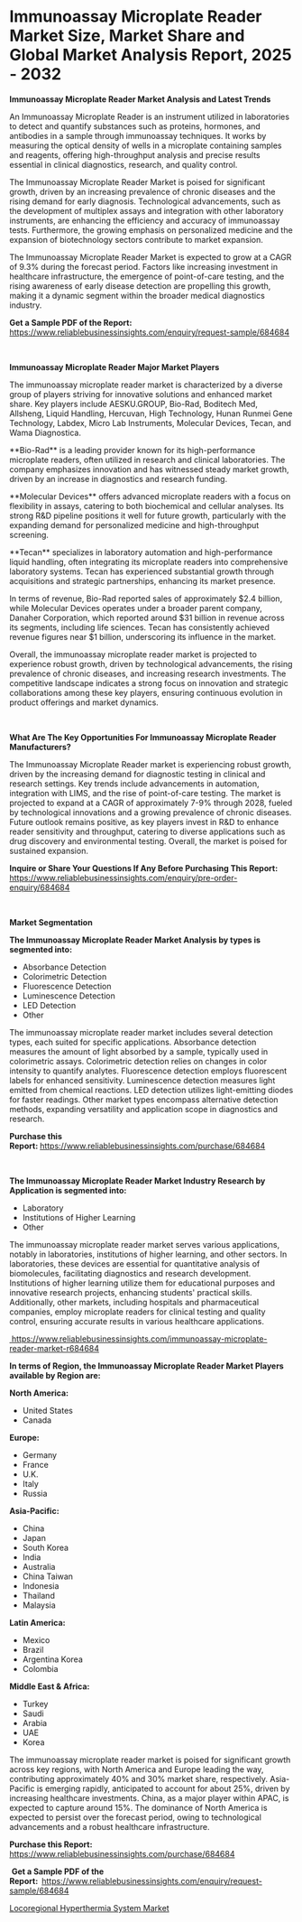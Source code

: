 <p><h1>Immunoassay Microplate Reader Market Size, Market Share and Global Market Analysis Report, 2025 - 2032</h1></p><p><strong>Immunoassay Microplate Reader Market Analysis and Latest Trends</strong></p>
<p><p>An Immunoassay Microplate Reader is an instrument utilized in laboratories to detect and quantify substances such as proteins, hormones, and antibodies in a sample through immunoassay techniques. It works by measuring the optical density of wells in a microplate containing samples and reagents, offering high-throughput analysis and precise results essential in clinical diagnostics, research, and quality control.</p><p>The Immunoassay Microplate Reader Market is poised for significant growth, driven by an increasing prevalence of chronic diseases and the rising demand for early diagnosis. Technological advancements, such as the development of multiplex assays and integration with other laboratory instruments, are enhancing the efficiency and accuracy of immunoassay tests. Furthermore, the growing emphasis on personalized medicine and the expansion of biotechnology sectors contribute to market expansion.</p><p>The Immunoassay Microplate Reader Market is expected to grow at a CAGR of 9.3% during the forecast period. Factors like increasing investment in healthcare infrastructure, the emergence of point-of-care testing, and the rising awareness of early disease detection are propelling this growth, making it a dynamic segment within the broader medical diagnostics industry.</p></p>
<p><strong>Get a Sample PDF of the Report:&nbsp;</strong> <a href="https://www.reliablebusinessinsights.com/enquiry/request-sample/684684?utm_campaign=2321&utm_medium=2&utm_source=Github&utm_content=ia&utm_term=29032025&utm_id=immunoassay-microplate-reader">https://www.reliablebusinessinsights.com/enquiry/request-sample/684684</a></p>
<p>&nbsp;</p>
<p><strong>Immunoassay Microplate Reader Major Market Players</strong></p>
<p><p>The immunoassay microplate reader market is characterized by a diverse group of players striving for innovative solutions and enhanced market share. Key players include AESKU.GROUP, Bio-Rad, Boditech Med, Allsheng, Liquid Handling, Hercuvan, High Technology, Hunan Runmei Gene Technology, Labdex, Micro Lab Instruments, Molecular Devices, Tecan, and Wama Diagnostica.</p><p>**Bio-Rad** is a leading provider known for its high-performance microplate readers, often utilized in research and clinical laboratories. The company emphasizes innovation and has witnessed steady market growth, driven by an increase in diagnostics and research funding.</p><p>**Molecular Devices** offers advanced microplate readers with a focus on flexibility in assays, catering to both biochemical and cellular analyses. Its strong R&D pipeline positions it well for future growth, particularly with the expanding demand for personalized medicine and high-throughput screening.</p><p>**Tecan** specializes in laboratory automation and high-performance liquid handling, often integrating its microplate readers into comprehensive laboratory systems. Tecan has experienced substantial growth through acquisitions and strategic partnerships, enhancing its market presence.</p><p>In terms of revenue, Bio-Rad reported sales of approximately $2.4 billion, while Molecular Devices operates under a broader parent company, Danaher Corporation, which reported around $31 billion in revenue across its segments, including life sciences. Tecan has consistently achieved revenue figures near $1 billion, underscoring its influence in the market.</p><p>Overall, the immunoassay microplate reader market is projected to experience robust growth, driven by technological advancements, the rising prevalence of chronic diseases, and increasing research investments. The competitive landscape indicates a strong focus on innovation and strategic collaborations among these key players, ensuring continuous evolution in product offerings and market dynamics.</p></p>
<p>&nbsp;</p>
<p><strong>What Are The Key Opportunities For Immunoassay Microplate Reader Manufacturers?</strong></p>
<p><p>The Immunoassay Microplate Reader market is experiencing robust growth, driven by the increasing demand for diagnostic testing in clinical and research settings. Key trends include advancements in automation, integration with LIMS, and the rise of point-of-care testing. The market is projected to expand at a CAGR of approximately 7-9% through 2028, fueled by technological innovations and a growing prevalence of chronic diseases. Future outlook remains positive, as key players invest in R&D to enhance reader sensitivity and throughput, catering to diverse applications such as drug discovery and environmental testing. Overall, the market is poised for sustained expansion.</p></p>
<p><strong>Inquire or Share Your Questions If Any Before Purchasing This Report:</strong> <a href="https://www.reliablebusinessinsights.com/enquiry/pre-order-enquiry/684684?utm_campaign=2321&utm_medium=2&utm_source=Github&utm_content=ia&utm_term=29032025&utm_id=immunoassay-microplate-reader">https://www.reliablebusinessinsights.com/enquiry/pre-order-enquiry/684684</a></p>
<p>&nbsp;</p>
<p><strong>Market Segmentation</strong></p>
<p><strong>The Immunoassay Microplate Reader Market Analysis by types is segmented into:</strong></p>
<p><ul><li>Absorbance Detection</li><li>Colorimetric Detection</li><li>Fluorescence Detection</li><li>Luminescence Detection</li><li>LED Detection</li><li>Other</li></ul></p>
<p><p>The immunoassay microplate reader market includes several detection types, each suited for specific applications. Absorbance detection measures the amount of light absorbed by a sample, typically used in colorimetric assays. Colorimetric detection relies on changes in color intensity to quantify analytes. Fluorescence detection employs fluorescent labels for enhanced sensitivity. Luminescence detection measures light emitted from chemical reactions. LED detection utilizes light-emitting diodes for faster readings. Other market types encompass alternative detection methods, expanding versatility and application scope in diagnostics and research.</p></p>
<p><strong>Purchase this Report:&nbsp;</strong><a href="https://www.reliablebusinessinsights.com/purchase/684684?utm_campaign=2321&utm_medium=2&utm_source=Github&utm_content=ia&utm_term=29032025&utm_id=immunoassay-microplate-reader">https://www.reliablebusinessinsights.com/purchase/684684</a></p>
<p>&nbsp;</p>
<p><strong>The Immunoassay Microplate Reader Market Industry Research by Application is segmented into:</strong></p>
<p><ul><li>Laboratory</li><li>Institutions of Higher Learning</li><li>Other</li></ul></p>
<p><p>The immunoassay microplate reader market serves various applications, notably in laboratories, institutions of higher learning, and other sectors. In laboratories, these devices are essential for quantitative analysis of biomolecules, facilitating diagnostics and research development. Institutions of higher learning utilize them for educational purposes and innovative research projects, enhancing students' practical skills. Additionally, other markets, including hospitals and pharmaceutical companies, employ microplate readers for clinical testing and quality control, ensuring accurate results in various healthcare applications.</p></p>
<p><a href="https://www.reliablebusinessinsights.com/immunoassay-microplate-reader-market-r684684?utm_campaign=2321&utm_medium=2&utm_source=Github&utm_content=ia&utm_term=29032025&utm_id=immunoassay-microplate-reader">&nbsp;https://www.reliablebusinessinsights.com/immunoassay-microplate-reader-market-r684684</a></p>
<p><strong>In terms of Region, the Immunoassay Microplate Reader Market Players available by Region are:</strong></p>
<p>
    <p> <strong> North America: </strong>
        <ul>
            <li>United States</li>
            <li>Canada</li>
        </ul>
        </p> 
    <p> <strong> Europe: </strong>
        <ul>
            <li>Germany</li>
            <li>France</li>
            <li>U.K.</li>
            <li>Italy</li>
            <li>Russia</li>
        </ul>
        </p> 
    <p> <strong> Asia-Pacific: </strong>
        <ul>
            <li>China</li>
            <li>Japan</li>
            <li>South Korea</li>
            <li>India</li>
            <li>Australia</li>
            <li>China Taiwan</li>
            <li>Indonesia</li>
            <li>Thailand</li>
            <li>Malaysia</li>
        </ul>
        </p> 
    <p> <strong> Latin America: </strong>
        <ul>
            <li>Mexico</li>
            <li>Brazil</li>
            <li>Argentina Korea</li>
            <li>Colombia</li>
        </ul>
        </p> 
    <p> <strong> Middle East & Africa: </strong>
        <ul>
            <li>Turkey</li>
            <li>Saudi</li>
            <li>Arabia</li>
            <li>UAE</li>
            <li>Korea</li>
        </ul>
    </p>
    </p>
<p><p>The immunoassay microplate reader market is poised for significant growth across key regions, with North America and Europe leading the way, contributing approximately 40% and 30% market share, respectively. Asia-Pacific is emerging rapidly, anticipated to account for about 25%, driven by increasing healthcare investments. China, as a major player within APAC, is expected to capture around 15%. The dominance of North America is expected to persist over the forecast period, owing to technological advancements and a robust healthcare infrastructure.</p></p>
<p><strong>Purchase this Report: </strong><a href="https://www.reliablebusinessinsights.com/purchase/684684?utm_campaign=2321&utm_medium=2&utm_source=Github&utm_content=ia&utm_term=29032025&utm_id=immunoassay-microplate-reader">https://www.reliablebusinessinsights.com/purchase/684684</a></p>
<p>&nbsp;<strong>Get a Sample PDF of the Report:&nbsp;&nbsp;</strong><a href="https://www.reliablebusinessinsights.com/enquiry/request-sample/684684?utm_campaign=2321&utm_medium=2&utm_source=Github&utm_content=ia&utm_term=29032025&utm_id=immunoassay-microplate-reader">https://www.reliablebusinessinsights.com/enquiry/request-sample/684684</a></p>
<p><strong></strong></p>
<p><p><a href="https://github.com/maclarensidney/Market-Research-Report-List-1/blob/main/locoregional-hyperthermia-system-market.md?utm_campaign=2321&utm_medium=2&utm_source=Github&utm_content=ia&utm_term=29032025&utm_id=immunoassay-microplate-reader">Locoregional Hyperthermia System Market</a></p></p>